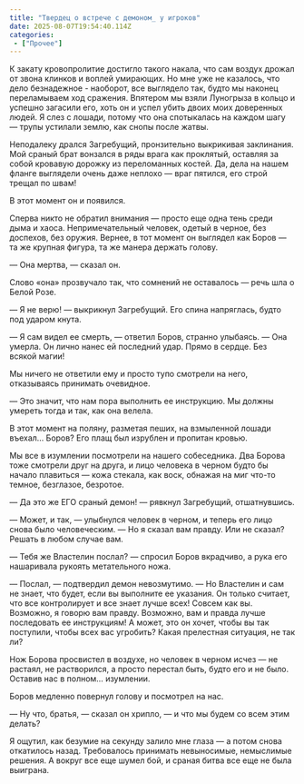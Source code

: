 ```yaml
---
title: "Твердец о встрече с демоном_ у игроков"
date: 2025-08-07T19:54:40.114Z
categories:
 - ["Прочее"]
---
```


К закату кровопролитие достигло такого накала, что сам воздух дрожал от
звона клинков и воплей умирающих. Но мне уже не казалось, что дело
безнадежное - наоборот, все выглядело так, будто мы наконец переламываем
ход сражения. Впятером мы взяли Луногрыза в кольцо и успешно загасили
его, хоть он и успел убить двоих моих доверенных людей. Я слез с лошади,
потому что она спотыкалась на каждом шагу — трупы устилали землю, как
снопы после жатвы.

Неподалеку дрался Загребущий, пронзительно выкрикивая заклинания. Мой
сраный брат вонзался в ряды врага как проклятый, оставляя за собой
кровавую дорожку из переломанных костей. Да, дела на нашем фланге
выглядели очень даже неплохо — враг пятился, его строй трещал по швам!

В этот момент он и появился.

Сперва никто не обратил внимания — просто еще одна тень среди дыма и
хаоса. Непримечательный человек, одетый в черное, без доспехов, без
оружия. Вернее, в тот момент он выглядел как Боров — та же крупная
фигура, та же манера держать голову.

— Она мертва, — сказал он.

Слово «она» прозвучало так, что сомнений не оставалось — речь шла о
Белой Розе.

— Я не верю! — выкрикнул Загребущий. Его спина напряглась, будто под
ударом кнута.

— Я сам видел ее смерть, — ответил Боров, странно улыбаясь. — Она
умерла. Он лично нанес ей последний удар. Прямо в сердце. Без всякой
магии!

Мы ничего не ответили ему и просто тупо смотрели на него, отказываясь
принимать очевидное.

— Это значит, что нам пора выполнить ее инструкцию. Мы должны умереть
тогда и так, как она велела.

В этот момент на поляну, разметая пеших, на взмыленной лошади въехал…
Боров? Его плащ был изрублен и пропитан кровью.

Мы все в изумлении посмотрели на нашего собеседника. Два Борова тоже
смотрели друг на друга, и лицо человека в черном будто бы начало
плавиться — кожа стекала, как воск, обнажая на миг что-то темное,
безглазое, безротое.

— Да это же ЕГО сраный демон! — рявкнул Загребущий, отшатнувшись.

— Может, и так, — улыбнулся человек в черном, и теперь его лицо снова
было человеческим. — Но я сказал вам правду. Или не сказал? Решать в
любом случае вам.

— Тебя же Властелин послал? — спросил Боров вкрадчиво, а рука его
нашаривала рукоять метательного ножа.

— Послал, — подтвердил демон невозмутимо. — Но Властелин и сам не знает,
что будет, если вы выполните ее указания. Он только считает, что все
контролирует и все знает лучше всех! Совсем как вы. Возможно, я говорю
вам правду. Возможно, вам и правда лучше последовать ее инструкциям! А
может, это он хочет, чтобы вы так поступили, чтобы всех вас угробить?
Какая прелестная ситуация, не так ли?

Нож Борова просвистел в воздухе, но человек в черном исчез — не растаял,
не растворился, а просто перестал быть, будто его и не было. Оставив нас
в полном… изумлении.

Боров медленно повернул голову и посмотрел на нас.

— Ну что, братья, — сказал он хрипло, — и что мы будем со всем этим
делать?

Я ощутил, как безумие на секунду залило мне глаза — а потом снова
откатилось назад. Требовалось принимать невыносимые, немыслимые решения.
А вокруг все еще шумел бой, и сраная битва все еще не была выиграна.
